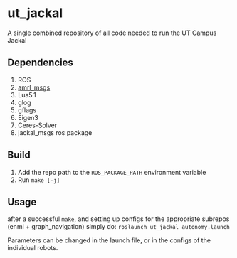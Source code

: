 # ut_jackal
A single combined repository of all code needed to run the UT Campus Jackal

## Dependencies
1. ROS
1. [amrl_msgs](https://github.com/ut-amrl/amrl_msgs)
1. Lua5.1
1. glog
1. gflags
1. Eigen3
1. Ceres-Solver
1. jackal_msgs ros package

## Build
1. Add the repo path to the `ROS_PACKAGE_PATH` environment variable
1. Run `make [-j]`

## Usage
after a successful `make`, and setting up configs for the appropriate subrepos (enml + graph_navigation) simply do:
`roslaunch ut_jackal autonomy.launch`

Parameters can be changed in the launch file, or in the configs of the individual robots.
